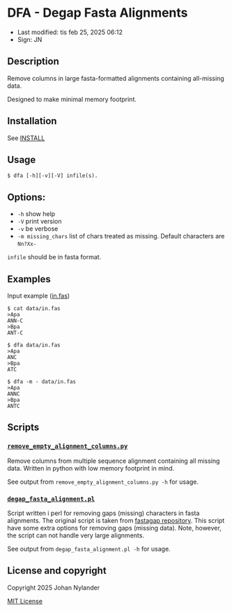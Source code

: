 # DFA - Degap Fasta Alignments

- Last modified: tis feb 25, 2025  06:12
- Sign: JN

## Description

Remove columns in large fasta-formatted alignments containing all-missing data.

Designed to make minimal memory footprint.

## Installation

See [INSTALL](INSTALL)

## Usage

    $ dfa [-h][-v][-V] infile(s).

## Options:

- `-h`                show help
- `-V`                print version
- `-v`                be verbose
- `-m missing_chars`  list of chars treated as missing.
                      Default characters are `Nn?Xx-`

`infile` should be in fasta format.

## Examples

Input example ([in.fas](data/in.fas))

    $ cat data/in.fas
    >Apa
    ANN-C
    >Bpa
    ANT-C

    $ dfa data/in.fas
    >Apa
    ANC
    >Bpa
    ATC

    $ dfa -m - data/in.fas
    >Apa
    ANNC
    >Bpa
    ANTC

## Scripts

### [`remove_empty_alignment_columns.py`](scripts/remove_empty_alignment_columns.py)

Remove columns from multiple sequence alignment containing all missing data.
Written in python with low memory footprint in mind.

See output from `remove_empty_alignment_columns.py -h` for usage.

### [`degap_fasta_alignment.pl`](scripts/degap_fasta_alignment.pl)

Script written i perl for removing gaps (missing) characters in fasta
alignments. The original script is taken from [fastagap
repository](https://github.com/nylander/fastagap/blob/main/degap_fasta_alignment.pl).
This script have some extra options for removing gaps (missing data).  Note,
however, the script can not handle very large alignments.

See output from `degap_fasta_alignment.pl -h` for usage.

## License and copyright

Copyright 2025 Johan Nylander

[MIT License](LICENSE)

